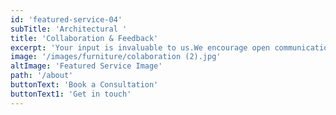 ```yaml
---
id: 'featured-service-04'
subTitle: 'Architectural '
title: 'Collaboration & Feedback'
excerpt: 'Your input is invaluable to us.We encourage open communication throughout the design the design journey,After sharing the intial concepts , we will carefully listen to your feedback and incorporate any changes or adjustments you wish to make'
image: '/images/furniture/colaboration (2).jpg'
altImage: 'Featured Service Image'
path: '/about'
buttonText: 'Book a Consultation'
buttonText1: 'Get in touch'
---
```

